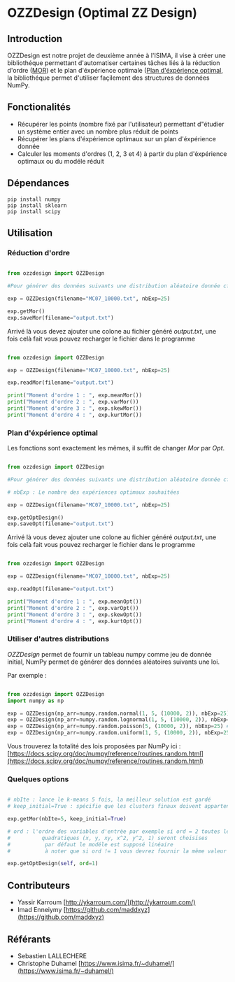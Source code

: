 # OZZDesign (Optimal ZZ Design)

## Introduction

OZZDesign est notre projet de deuxième année à l'ISIMA, il vise à créer une bibliothéque permettant d'automatiser
certaines tâches liés à la réduction d'ordre ([MOR](https://en.wikipedia.org/wiki/Model_order_reduction)) et le plan
d'éxpérience optimale ([Plan d'éxpérience optimal](https://en.wikipedia.org/wiki/Optimal_design), la bibliothéque
permet d'utiliser façilement des structures de données NumPy.

## Fonctionalités

* Récupérer les points (nombre fixé par l'utilisateur) permettant d"étudier un système entier avec un nombre plus réduit de points
* Récupérer les plans d'éxpérience optimaux sur un plan d'éxpérience donnée
* Calculer les moments d'ordres (1, 2, 3 et 4) à partir du plan d'éxpérience optimaux ou du modéle réduit

## Dépendances

```
pip install numpy
pip install sklearn
pip install scipy
```

## Utilisation

### Réduction d'ordre

```python

from ozzdesign import OZZDesign

#Pour générer des données suivants une distribution aléatoire donnée cf plus bas)

exp = OZZDesign(filename="MC07_10000.txt", nbExp=25)

exp.getMor()
exp.saveMor(filename="output.txt")

```

Arrivé là vous devez ajouter une colone au fichier généré *output.txt*, une fois celà fait vous pouvez recharger le fichier dans le programme

```python

from ozzdesign import OZZDesign

exp = OZZDesign(filename="MC07_10000.txt", nbExp=25)

exp.readMor(filename="output.txt")

print("Moment d'ordre 1 : ", exp.meanMor())
print("Moment d'ordre 2 : ", exp.varMor())
print("Moment d'ordre 3 : ", exp.skewMor())
print("Moment d'ordre 4 : ", exp.kurtMor())

```

### Plan d'éxpérience optimal

Les fonctions sont exactement les mêmes, il suffit de changer *Mor* par *Opt*.

```python

from ozzdesign import OZZDesign

#Pour générer des données suivants une distribution aléatoire donnée cf plus bas)

# nbExp : Le nombre des expériences optimaux souhaitées

exp = OZZDesign(filename="MC07_10000.txt", nbExp=25)

exp.getOptDesign()
exp.saveOpt(filename="output.txt")

```

Arrivé là vous devez ajouter une colone au fichier généré *output.txt*, une fois celà fait vous pouvez recharger le fichier dans le programme

```python

from ozzdesign import OZZDesign

exp = OZZDesign(filename="MC07_10000.txt", nbExp=25)

exp.readOpt(filename="output.txt")

print("Moment d'ordre 1 : ", exp.meanOpt())
print("Moment d'ordre 2 : ", exp.varOpt())
print("Moment d'ordre 3 : ", exp.skewOpt())
print("Moment d'ordre 4 : ", exp.kurtOpt())

```

### Utiliser d'autres distributions

*OZZDesign* permet de fournir un tableau numpy comme jeu de donnée initial, NumPy permet de générer des données aléatoires suivants une loi.

Par exemple :

```python

from ozzdesign import OZZDesign
import numpy as np

exp = OZZDesign(np_arr=numpy.random.normal(1, 5, (10000, 2)), nbExp=25) # Normal(1, 5)
exp = OZZDesign(np_arr=numpy.random.lognormal(1, 5, (10000, 2)), nbExp=25) # LogNormal(1, 5)
exp = OZZDesign(np_arr=numpy.random.poisson(5, (10000, 2)), nbExp=25) # Poisson(lambda = 5)
exp = OZZDesign(np_arr=numpy.random.uniform(1, 5, (10000, 2)), nbExp=25) # Uniforme [1, 5]

```

Vous trouverez la totalité des lois proposées par NumPy ici : [https://docs.scipy.org/doc/numpy/reference/routines.random.html](https://docs.scipy.org/doc/numpy/reference/routines.random.html)

### Quelques options

```python

# nbIte : lance le k-means 5 fois, la meilleur solution est gardé
# keep_initial=True : spécifie que les clusters finaux doivent appartenir au plan d'éxpérience initial

exp.getMor(nbIte=5, keep_initial=True)

# ord : l'ordre des variables d'entrèe par exemple si ord = 2 toutes les combinaisons
#          quadratiques (x, y, xy, x^2, y^2, 1) seront choisises
#           par défaut le modéle est supposé linéaire
#           à noter que si ord != 1 vous devrez fournir la même valeur lors de l'appel de la fonction readOpt()

exp.getOptDesign(self, ord=1)

```
## Contributeurs

* Yassir Karroum [http://ykarroum.com/](http://ykarroum.com/)
* Imad Enneiymy [https://github.com/maddxyz](https://github.com/maddxyz)

## Référants

* Sebastien LALLECHERE
* Christophe Duhamel [https://www.isima.fr/~duhamel/](https://www.isima.fr/~duhamel/)


